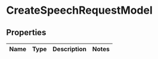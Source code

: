 
# CreateSpeechRequestModel

## Properties
Name | Type | Description | Notes
------------ | ------------- | ------------- | -------------



